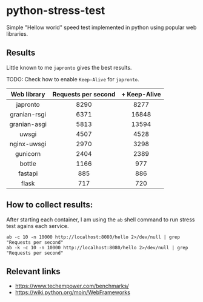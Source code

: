 # python-stress-test

Simple "Hellow world" speed test implemented in python using popular web libraries.


## Results

Little known to me ```japronto``` gives the best results.

TODO: Check how to enable ```Keep-Alive``` for ```japronto```.


| Web library | Requests per second | + Keep-Alive    |
| :---------: | :---: | :---: |
| japronto | 8290 | 8277 |
| granian-rsgi | 6371 | 16848 |
| granian-asgi | 5813 | 13594 |
| uwsgi | 4507 | 4528 |
| nginx-uwsgi | 2970 | 3298 |
| gunicorn | 2404 | 2389 |
| bottle | 1166 | 977 |
| fastapi | 885 | 886 |
| flask | 717| 720 |

## How to collect results:

After starting each container, I am using the ```ab``` shell command to run stress test agains each service.

```
ab -c 10 -n 10000 http://localhost:8080/hello 2>/dev/null | grep "Requests per second"
ab -k -c 10 -n 10000 http://localhost:8080/hello 2>/dev/null | grep "Requests per second"
```

## Relevant links

- https://www.techempower.com/benchmarks/
- https://wiki.python.org/moin/WebFrameworks

